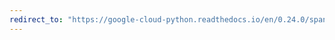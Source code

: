 ```yaml
---
redirect_to: "https://google-cloud-python.readthedocs.io/en/0.24.0/spanner-instance-usage.html"
---
```

